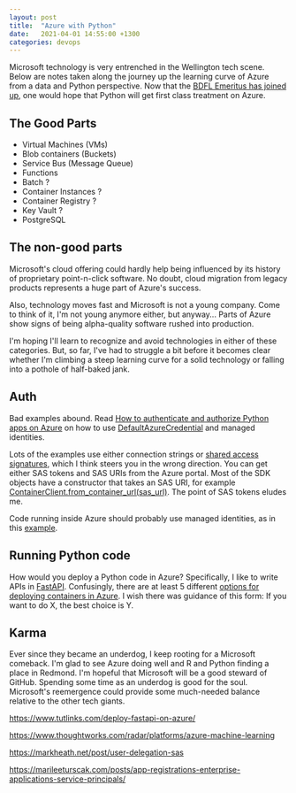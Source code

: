 ```yaml
---
layout: post
title:  "Azure with Python"
date:   2021-04-01 14:55:00 +1300
categories: devops
---
```


Microsoft technology is very entrenched in the Wellington tech scene. Below are notes taken along the journey up the learning curve of Azure from a data and Python perspective. Now that the [BDFL Emeritus has joined up][100], one would hope that Python will get first class treatment on Azure.


## The Good Parts

- Virtual Machines (VMs)
- Blob containers (Buckets)
- Service Bus (Message Queue)
- Functions
- Batch ?
- Container Instances ?
- Container Registry ?
- Key Vault ?
- PostgreSQL


## The non-good parts

Microsoft's cloud offering could hardly help being influenced by its history of proprietary point-n-click software. No doubt, cloud migration from legacy products represents a huge part of Azure's success.

Also, technology moves fast and Microsoft is not a young company. Come to think of it, I'm not young anymore either, but anyway... Parts of Azure show signs of being alpha-quality software rushed into production.

I'm hoping I'll learn to recognize and avoid technologies in either of these categories. But, so far, I've had to struggle a bit before it becomes clear whether I'm climbing a steep learning curve for a solid technology or falling into a pothole of half-baked jank.


## Auth

Bad examples abound. Read [How to authenticate and authorize Python apps on Azure][106] on how to use [DefaultAzureCredential][108] and managed identities.

Lots of the examples use either connection strings or [shared access signatures][101], which I think steers you in the wrong direction. You can get either SAS tokens and SAS URIs from the Azure portal. Most of the SDK objects have a constructor that takes an SAS URI, for example [ContainerClient.from_container_url(sas_url)][102]. The point of SAS tokens eludes me.

Code running inside Azure should probably use managed identities, as in this [example][107].


## Running Python code

How would you deploy a Python code in Azure? Specifically, I like to write APIs in [FastAPI][301]. Confusingly, there are at least 5 different [options for deploying containers in Azure][302]. I wish there was guidance of this form: If you want to do X, the best choice is Y.



## Karma

Ever since they became an underdog, I keep rooting for a Microsoft comeback. I'm glad to see Azure doing well and R and Python finding a place in Redmond. I'm hopeful that Microsoft will be a good steward of GitHub. Spending some time as an underdog is good for the soul. Microsoft's reemergence could provide some much-needed balance relative to the other tech giants.


[100]: https://twitter.com/gvanrossum/status/1326932991566700549
[101]: https://docs.microsoft.com/en-us/azure/storage/common/storage-sas-overview
[102]: https://docs.microsoft.com/en-us/python/api/azure-storage-blob/azure.storage.blob.containerclient?view=azure-python#azure_storage_blob_ContainerClient_from_container_url
[105]: https://docs.microsoft.com/en-us/azure/container-instances/container-instances-overview
[106]: https://docs.microsoft.com/en-us/azure/developer/python/azure-sdk-authenticate
[107]: https://docs.microsoft.com/en-us/azure/developer/python/azure-sdk-authenticate?view=azure-python#authenticate-with-defaultazurecredential
[108]: https://docs.microsoft.com/en-us/python/api/azure-identity/azure.identity.defaultazurecredential?view=azure-python
[109]: https://github.com/Azure/azure-sdk-for-python/issues/18337



https://www.tutlinks.com/deploy-fastapi-on-azure/



https://www.thoughtworks.com/radar/platforms/azure-machine-learning



https://markheath.net/post/user-delegation-sas


[201]: https://www.alexhudson.com/2021/09/17/its-tough-being-an-azure-fan/



https://marileeturscak.com/posts/app-registrations-enterprise-applications-service-principals/

[301]: https://fastapi.tiangolo.com/
[302]: https://learn.microsoft.com/en-us/azure/developer/python/containers-in-azure-overview-python?tabs=vscode-ide#deployment-container-options-in-azure
[303]: https://learn.microsoft.com/en-us/azure/api-management/authentication-authorization-overview
